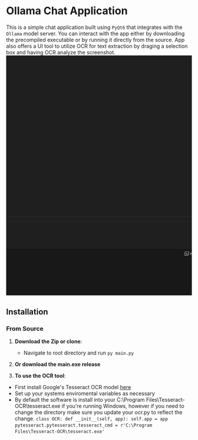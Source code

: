 # Ollama Chat Application

This is a simple chat application built using `PyQt6` that integrates with the `Ollama` model server. You can interact with the app either by downloading the precompiled executable or by running it directly from the source. App also offers a UI tool to utilize OCR for text extraction by draging a selection box and having OCR analyze the screenshot.
![Chat Application Interface](./screenshot.png)
## Installation

### From Source

1. **Download the Zip or clone**: 
   - Navigate to root directory and run ```py main.py```

2. **Or download the main.exe release**

3. **To use the OCR tool**:
  - First install Google's Tesseract OCR model [here](https://github.com/tesseract-ocr/tesseract)
  - Set up your systems enviromental variables as necessary
  - By default the software is install into your C:\Program Files\Tesseract-OCR\tesseract.exe if you're running Windows, however if you need to change the directory make sure you update your ocr.py to reflect the change. ```class OCR:
    def __init__(self, app):
        self.app = app
        pytesseract.pytesseract.tesseract_cmd = r'C:\Program Files\Tesseract-OCR\tesseract.exe'```
